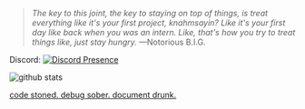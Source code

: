 > *The key to this joint, the key to staying on top of things, is treat everything like it's your first project, knahmsayin? Like it's your first day like back when you was an intern. Like, that's how you try to treat things like, just stay hungry.*
—Notorious B.I.G.

Discord:
[![Discord Presence](https://lanyard-profile-readme.vercel.app/api/852852031110774786)](https://discord.com/users/852852031110774786)

![github stats](https://github-readme-stats.vercel.app/api?username=dal3ir&show_icons=true&title_color=fff&icon_color=79ff97&text_color=9f9f9f&bg_color=151515)

[code stoned. debug sober. document drunk.](https://dalbir.me)

